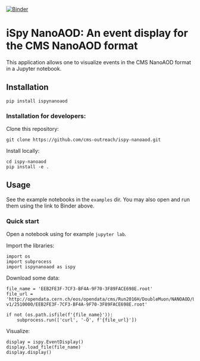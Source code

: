 [![Binder](https://mybinder.org/badge_logo.svg)](https://mybinder.org/v2/gh/cms-outreach/ispy-nanoaod/HEAD)

# iSpy NanoAOD: An event display for the CMS NanoAOD format

This application allows one to visualize events in the CMS NanoAOD format in a Jupyter notebook.

## Installation
```
pip install ispynanoaod
```

### Installation for developers:
Clone this repository:
```
git clone https://github.com/cms-outreach/ispy-nanoaod.git
```
Install locally:
```
cd ispy-nanoaod
pip install -e .
```

## Usage
See the example notebooks in the `examples` dir. You may also open and run them
using the link to Binder above.

### Quick start
Open a notebook using for example `jupyter lab`.

Import the libraries:
```
import os
import subprocess
import ispynanoaod as ispy
```

Download some data:
```
file_name = 'EEB2FE3F-7CF3-BF4A-9F70-3F89FACE698E.root'
file_url = 'http://opendata.cern.ch/eos/opendata/cms/Run2016H/DoubleMuon/NANOAOD/UL2016_MiniAODv2_NanoAODv9-v1/2510000/EEB2FE3F-7CF3-BF4A-9F70-3F89FACE698E.root'

if not (os.path.isfile(f'{file_name}')):
    subprocess.run(['curl', '-O', f'{file_url}'])
```

Visualize:
```
display = ispy.EventDisplay()
display.load_file(file_name)
display.display()
```

